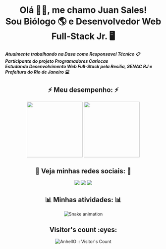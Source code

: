
<h1 align="center"> Olá 👋🏼, me chamo Juan Sales! <br> Sou Biólogo 🌎 e Desenvolvedor Web Full-Stack Jr. 🖥 </h1>
<h5> Atualmente trabalhando na Dasa como Responsavel Técnico 📋 <br> Participante do projeto Programadores Cariocas  <br> Estudando Desenvolvimento Web Full-Stack pela Resilia, SENAC RJ e Prefeitura do Rio de Janeiro 💻

<h2 align="center"> ⚡️ Meu desempenho: ⚡️</h3>
<div align="center">
  <img height="180em" src="https://github-readme-stats.vercel.app/api?username=Juangsales&show_icons=true&theme=transparent&include_all_commits=true&count_private=true"/>
  <img height="180em" src="https://github-readme-stats.vercel.app/api/top-langs/?username=Juangsales&layout=compact&langs_count=7&theme=transparent"/>
</div>
  <h2 align="center"> 📱 Veja minhas redes sociais: 📱</h3>
<div align="center">
 
  <a href="https://instagram.com/_juansales_" target="_blank"><img src="https://img.shields.io/badge/-Instagram-%23E4405F?style=for-the-badge&logo=instagram&logoColor=white" target="_blank"></a>
  <a href = "mailto:juangomes.sales@gmail.com"><img src="https://img.shields.io/badge/-Gmail-%23333?style=for-the-badge&logo=gmail&logoColor=white" target="_blank"></a>
  <a href="https://www.linkedin.com/in/juan-sales-723524158/" target="_blank"><img src="https://img.shields.io/badge/-LinkedIn-%230077B5?style=for-the-badge&logo=linkedin&logoColor=white" target="_blank"></a>

 <h2 align="center"> 📊 Minhas atividades: 📊</h3>
  
  ![Snake animation](https://github.com/Juangsales/Juangsales/blob/output/github-contribution-grid-snake.svg)
 <h2 align="center">Visitor's count :eyes:</h4>

<p align="center"><img src="https://profile-counter.glitch.me/{Juangsales}/count.svg" alt="AnhellO :: Visitor's Count" /></p>
 </div>
